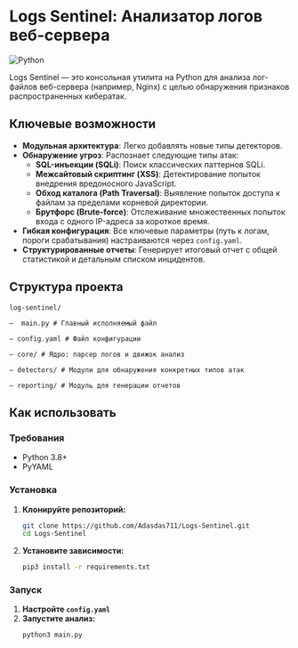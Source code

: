 # Logs Sentinel: Анализатор логов веб-сервера

![Python](https://img.shields.io/badge/python-3.11-blue.svg)

Logs Sentinel — это консольная утилита на Python для анализа лог-файлов веб-сервера (например, Nginx) с целью обнаружения признаков распространенных кибератак. 

## Ключевые возможности

- **Модульная архитектура**: Легко добавлять новые типы детекторов.
- **Обнаружение угроз**: Распознает следующие типы атак:
  - **SQL-инъекции (SQLi)**: Поиск классических паттернов SQLi.
  - **Межсайтовый скриптинг (XSS)**: Детектирование попыток внедрения вредоносного JavaScript.
  - **Обход каталога (Path Traversal)**: Выявление попыток доступа к файлам за пределами корневой директории.
  - **Брутфорс (Brute-force)**: Отслеживание множественных попыток входа с одного IP-адреса за короткое время.
- **Гибкая конфигурация**: Все ключевые параметры (путь к логам, пороги срабатывания) настраиваются через `config.yaml`.
- **Структурированные отчеты**: Генерирует итоговый отчет с общей статистикой и детальным списком инцидентов.

## Структура проекта

```
log-sentinel/

–  main.py # Главный исполняемый файл

– config.yaml # Файл конфигурации

– core/ # Ядро: парсер логов и движок анализ

– detectors/ # Модули для обнаружения конкретных типов атак

– reporting/ # Модуль для генерации отчетов
```


## Как использовать

### Требования
- Python 3.8+
- PyYAML

### Установка

1.  **Клонируйте репозиторий:**
    ```bash
    git clone https://github.com/Adasdas711/Logs-Sentinel.git
    cd Logs-Sentinel
    ```

2.  **Установите зависимости:**
    ```bash
    pip3 install -r requirements.txt
    ```

### Запуск

1.  **Настройте `config.yaml`** 
2.  **Запустите анализ:**
    ```bash
    python3 main.py
    ```
